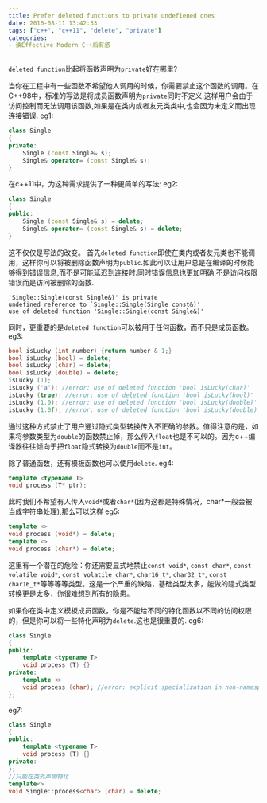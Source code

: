 ```yaml
---
title: Prefer deleted functions to private undefiened ones
date: 2016-08-11 13:42:33
tags: ["c++", "c++11", "delete", "private"]
categories:
- 读Effective Modern C++后有感
---
```

`deleted function`比起将函数声明为`private`好在哪里?

<!-- more -->

当你在工程中有一些函数不希望他人调用的时候，你需要禁止这个函数的调用。在C++98中，标准的写法是将成员函数声明为`private`同时不定义.这样用户会由于访问控制而无法调用该函数,如果是在类内或者友元类类中,也会因为未定义而出现连接错误.
eg1:
``` c++
class Single
{
private:
	Single (const Single& s);
	Single& operator= (const Single& s);
}
```
在c++11中，为这种需求提供了一种更简单的写法:
eg2:
``` c++
class Single
{
public:
	Single (const Single& s) = delete;
	Single& operator= (const Single& s) = delete;
}
```
这不仅仅是写法的改变。
首先`deleted function`即使在类内或者友元类也不能调用，这样你可以将被删除函数声明为`public`.如此可以让用户总是在编译的时候能够得到错误信息,而不是可能延迟到连接时.同时错误信息也更加明确,不是访问权限错误而是访问被删除的函数.
```
'Single::Single(const Single&)' is private
undefined reference to `Single::Single(Single const&)'
use of deleted function 'Single::Single(const Single&)'
```

同时，更重要的是`deleted function`可以被用于任何函数，而不只是成员函数。
eg3:
``` c++
bool isLucky (int number) {return number & 1;}
bool isLucky (bool) = delete;
bool isLucky (char) = delete;
bool isLucky (double) = delete;
isLucky (1);
isLucky ('a'); //error: use of deleted function 'bool isLucky(char)'
isLucky (true); //error: use of deleted function 'bool isLucky(bool)'
isLucky (1.0); //error: use of deleted function 'bool isLucky(double)'
isLucky (1.0f); //error: use of deleted function 'bool isLucky(double)'
```
通过这种方式禁止了用户通过隐式类型转换传入不正确的参数。值得注意的是，如果将参数类型为`double`的函数禁止掉，那么传入`float`也是不可以的。因为c++编译器往往倾向于把`float`隐式转换为`double`而不是`int`。

除了普通函数，还有模板函数也可以使用`delete`.
eg4:
``` c++
template <typename T>
void process (T* ptr);
```
此时我们不希望有人传入`void*`或者`char*`(因为这都是特殊情况，char*一般会被当成字符串处理),那么可以这样
eg5:
``` c++
template <>
void process (void*) = delete;
template <>
void process (char*) = delete;
```
这里有一个潜在的危险：你还需要显式地禁止`const void*`, `const char*`, `const volatile void*`, `const volatile char*`, `char16_t*`, `char32_t*`, `const char16_t*`等等等等类型。这是一个严重的缺陷，基础类型太多，能做的隐式类型转换更是太多，你很难想到所有的隐患。

如果你在类中定义模板成员函数，你是不能给不同的特化函数以不同的访问权限的，但是你可以将一些特化声明为`delete`.这也是很重要的.
eg6:
``` c++
class Single
{
public:
	template <typename T>
	void process (T) {}
private:
	template <>
	void process (char); //error: explicit specialization in non-namespace scope 'class Single'
};
```
eg7:
``` c++
class Single
{
public:
	template <typename T>
	void process (T) {}
private:
};
//只能在类外声明特化
template<>
void Single::process<char> (char) = delete;
```
